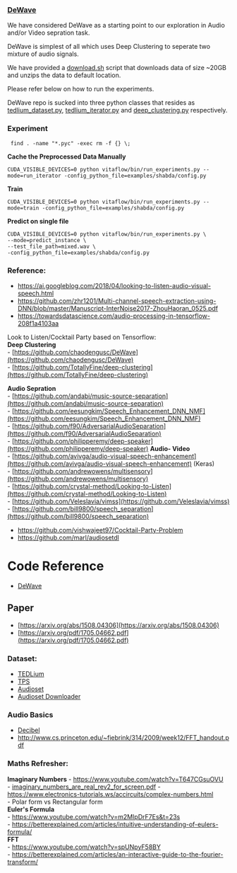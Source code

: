 
### [DeWave](https://github.com/chaodengusc/DeWave)

We have considered DeWave as a starting point to our exploration in Audio and/or Video sepration task.

DeWave is simplest of all which uses Deep Clustering to seperate two mixture of audio signals.

We have provided a [download.sh](download.sh) script that downloads data of size ~20GB and unzips the data to default location.

Please refer below on how to run the experiments.

DeWave repo is sucked into three python classes that resides as [tedlium_dataset.py](deprecated/tedlium_dataset.py), 
[tedlium_iterator.py](deprecated/tedlium_iterator_basic.py) and [deep_clustering.py](deep_clustering.py) respectively.


### Experiment

```
 find . -name "*.pyc" -exec rm -f {} \;
```
**Cache the Preprocessed Data Manually**
```
CUDA_VISIBLE_DEVICES=0 python vitaflow/bin/run_experiments.py --mode=run_iterator -config_python_file=examples/shabda/config.py
```
**Train**
```
CUDA_VISIBLE_DEVICES=0 python vitaflow/bin/run_experiments.py --mode=train -config_python_file=examples/shabda/config.py
```
**Predict on single file**
```
CUDA_VISIBLE_DEVICES=0 python vitaflow/bin/run_experiments.py \
--mode=predict_instance \
--test_file_path=mixed.wav \
-config_python_file=examples/shabda/config.py
```


### Reference: 

- https://ai.googleblog.com/2018/04/looking-to-listen-audio-visual-speech.html
- https://github.com/zhr1201/Multi-channel-speech-extraction-using-DNN/blob/master/Manuscript-InterNoise2017-ZhouHaoran_0525.pdf
- https://towardsdatascience.com/audio-processing-in-tensorflow-208f1a4103aa

Look to Listen/Cocktail Party based on Tensorflow:   
**Deep Clustering**  
    - [https://github.com/chaodengusc/DeWave](https://github.com/chaodengusc/DeWave)  
    - [https://github.com/TotallyFine/deep-clustering](https://github.com/TotallyFine/deep-clustering)  
    
**Audio Sepration**  
    - [https://github.com/andabi/music-source-separation](https://github.com/andabi/music-source-separation)  
    - [https://github.com/eesungkim/Speech_Enhancement_DNN_NMF](https://github.com/eesungkim/Speech_Enhancement_DNN_NMF)  
    - [https://github.com/f90/AdversarialAudioSeparation](https://github.com/f90/AdversarialAudioSeparation)    
    - [https://github.com/philipperemy/deep-speaker](https://github.com/philipperemy/deep-speaker)
**Audio- Video**  
    - [https://github.com/avivga/audio-visual-speech-enhancement](https://github.com/avivga/audio-visual-speech-enhancement) (Keras)   
    - [https://github.com/andrewowens/multisensory](https://github.com/andrewowens/multisensory)  
    - [https://github.com/crystal-method/Looking-to-Listen](https://github.com/crystal-method/Looking-to-Listen)  
    - [https://github.com/Veleslavia/vimss](https://github.com/Veleslavia/vimss)  
    - [https://github.com/bill9800/speech_separation](https://github.com/bill9800/speech_separation)  

- https://github.com/vishwajeet97/Cocktail-Party-Problem
- https://github.com/marl/audiosetdl 


# Code Reference
- [DeWave](https://github.com/chaodengusc/DeWave)

## Paper
- [https://arxiv.org/abs/1508.04306](https://arxiv.org/abs/1508.04306)
- [https://arxiv.org/pdf/1705.04662.pdf](https://arxiv.org/pdf/1705.04662.pdf)

### Dataset:
- [TEDLium](https://projets-lium.univ-lemans.fr/ted-lium/)
- [TPS](http://www-mmsp.ece.mcgill.ca/Documents/Data/)
- [Audioset](https://research.google.com/audioset/)
- [Audioset Downloader](https://github.com/marl/audiosetdl)
### Audio Basics
- [Decibel](https://www.rapidtables.com/electric/decibel.html)
- http://www.cs.princeton.edu/~fiebrink/314/2009/week12/FFT_handout.pdf

### Maths Refresher:

**Imaginary Numbers**
    - https://www.youtube.com/watch?v=T647CGsuOVU   
    - [imaginary_numbers_are_real_rev2_for_screen.pdf](https://static1.squarespace.com/static/54b90461e4b0ad6fb5e05581/t/5a6e7bd341920260ccd693cf/1517190204747/imaginary_numbers_are_real_rev2_for_screen.pdf)
    - https://www.electronics-tutorials.ws/accircuits/complex-numbers.html  
    - Polar form vs Rectangular form  
**Euler's Formula**   
    - https://www.youtube.com/watch?v=m2MIpDrF7Es&t=23s  
    - https://betterexplained.com/articles/intuitive-understanding-of-eulers-formula/  
**FFT**  
    - https://www.youtube.com/watch?v=spUNpyF58BY   
    - https://betterexplained.com/articles/an-interactive-guide-to-the-fourier-transform/   

